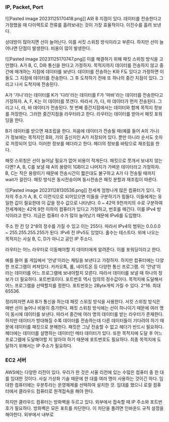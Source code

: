 ### IP, Packet, Port

![[Pasted image 20231125170418.png]]
A와 B 지점이 있다. 
데이터를 전송한다고 가정했을 때 다이렉트로 전류를 흘려보내는 것이 가장 효율적이다.
이진수를 흘려 보낸다.

상대방이 많아지면 선이 늘어난다. 
이를 서킷 스위칭 방식이라고 부른다.
하지만 선이 늘어나면 단점이 발생한다.
비용이 많이 발생한다.

![[Pasted image 20231125170747.png]]
이를 해결하기 위해 패킷 스위칭 방식을 고안했다.
A가 B, C, D와 통신을 한다고 가정하자.
목적지까지 데이터를 전송하지 않고 중간에 매개하는 지점에 데이터를 보낸다. 
데이터를 전송하는 K와 F도 있다고 가정하면 이들도 그 지점에 데이터를 전송한다.
그 후 도착하기 전에 또 하나의 중간 지점이 있다.
그리고 나서 도착지에 전송된다. 

A가 '가나'라는 데이터를 K가 '다라'라는 데이터를 F가 '마바'라는 데이터를 전송한다고 가정하자.
A, F, K는 이 데이터를 쪼갠다. 따라서 가, 다, 마 데이터가 먼저 전송된다. 
그리고 나, 라, 바 데이터가 전송된다. 
첫 번째 중간지점에서는 데이터와 함께 목적지 정보를 저장한다. 
그러한 중간지점을 라우터라고 한다. 
라우터는 데이터를 받아서 패킷 포워딩을 한다. 

B가 데이터를 받으면 재조립을 한다.
처음에 데이터가 전송될 때(예를 들어 A의 가나) 가 정보에는 목적지인 B와, 
가의 출신지인 A가 저장되어 있다. 뿐만 아니라 순서도 숫자로 저장되어 있다.
이러한 정보를 헤더라고 한다. 
헤더의 정보를 바탕으로 재조립을 한다. 

패킷 스위칭은 선이 늘어날 필요가 없어 비용이 적게든다.
패킷으로 쪼개서 보내지 않는다면?
A, B, C를 보낼 때 A의 용량이 1GB이고 나머지가 가벼운 데이터라고 가정하자.
B, C는 작은 용량이기 때문에 전송시간이 짧은대도 불구하고 A가 다 전송될 때까지 wait가 걸린다. 
패킷 방식은 동시전송이며 동시전송은 패킷 분할과 재조립이 따른다.

![[Pasted image 20231128130536.png]]
전세계 엄청나게 많은 컴퓨터가 있다. 
각 자의 주소가 A, B, C 이런식으로 되어있으면 이들을 구분하기가 힘들다.
이들에게는 유일한 값이 필요한데 이 값을 정수 값으로 나타낸다.
0 ~ 42억 9천까지의 수로 구분하여 전세계에는 42억 9천 이하의 컴퓨터가 있다고 가정하고,
번호를 매긴다. 이를 IPv4 방식이라고 한다. 지금은 컴퓨터 수가 많이 늘어났기 때문에
IPv6를 도입했다. 

주소 한 칸 당 2^8의 정수를 가질 수 있고 이는 255다.
따라서 IPv4의 범위는 0.0.0.0 ~ 255.255.255.255가 된다. 
IPv6 전 IPv5도 있었다. 홀수는 테스트다. 
위에 나오는 목적지는 사실 B, C, D가 아니고 공인 IP 주소다. 

라우터는 어느 라우터로 이동해야할 지 데이터에게 알려준다.
이를 포워딩이라고 한다. 

예를 들어 롤 게임에서 '안녕'이라는 채팅을 보낸다고 가정하자.
하지만 컴퓨터에는 다양한 프로그램이 켜져있다.
카카오톡, 롤, 네이트온 등 다양한 통신 프로그램.
이 '안녕'이라는 데이터를 어느 프로그램에 보내야할지 모른다.
따라서 데이터를 보낼 때 하나의 정보가 더 필요하다. 포트번호이다. 
포트번호 역시 임의의 정수값이다. 
목적지에 도달해서 어느 프로그램을 선택할지를 정한다.
포트번호는 2Byte개씩 가질 수 있다. 2^16. 최대 65536.

정리하자면 A와 B가 통신을 하는데 패킷 스위칭 방식을 사용한다.
서킷 스위칭 방식은 매번 선이 늘어나 비용이 증가한다.
패킷 스위칭 방식에는 선이 하나이기 때문에 여러 명이 동시에 데이터를 보낸다.
따라서 중간에 여러 명의 데이터를 받는 라우터가 존재한다.
하지만 데이터가 방대해질 수록 데이터를 전송하는데 다른 데이터들이 기다려야 하기 때문에 
데이터를 패킷으로 분해한다. 
패킷은 그냥 전송할 수 없고 헤더가 반드시 필요하다.
헤더에는 데이터를 설명하는 데이터인 메타 데이터가 있다. 
또한 목적지에 도달 후 어느 프로그램에 도달해야할 지 알아야 하기 때문에 포트번호도 필요하다. 최종 목적지에 도달하기 위해서는 IP 주소가 필요하다. 

### EC2 서버

AWS에는 다양한 리전이 있다.
우리가 한 것은 서울 리전에 있는 수많은 컴퓨터 중 한 대를 임대한 것이다. 사실 가상화 기술 때문에 한 대를 여러 명이 사용하는 것이긴 하다.
임대한 컴퓨터에는 우분투라는 운영체제를 선택하여 설치한 것.
임대를 했으니 로컬 컴퓨터에서 클라우드 컴퓨터로 원격접속을 해야 한다. 

하지만 클라우드 컴퓨터는 방화벽을 두르고 있다. 
외부에서 접속할 때 IP 주소와 포트번호가 필요하다.
방화벽은 모든 포트를 차단한다. 
이 차단을 풀려면 인바운드 규칙 설정을 해야한다.
외부에서 내부로 